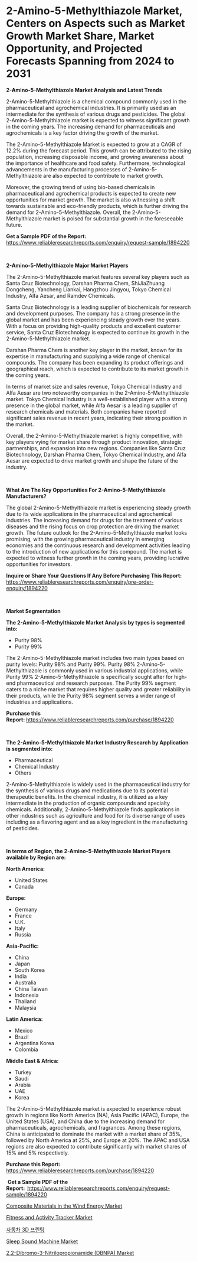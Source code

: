 <p><h1>2-Amino-5-Methylthiazole Market, Centers on Aspects such as Market Growth Market Share, Market Opportunity, and Projected Forecasts Spanning from 2024 to 2031</h1></p><p><strong>2-Amino-5-Methylthiazole Market Analysis and Latest Trends</strong></p>
<p><p>2-Amino-5-Methylthiazole is a chemical compound commonly used in the pharmaceutical and agrochemical industries. It is primarily used as an intermediate for the synthesis of various drugs and pesticides. The global 2-Amino-5-Methylthiazole market is expected to witness significant growth in the coming years. The increasing demand for pharmaceuticals and agrochemicals is a key factor driving the growth of the market.</p><p>The 2-Amino-5-Methylthiazole Market is expected to grow at a CAGR of 12.2% during the forecast period. This growth can be attributed to the rising population, increasing disposable income, and growing awareness about the importance of healthcare and food safety. Furthermore, technological advancements in the manufacturing processes of 2-Amino-5-Methylthiazole are also expected to contribute to market growth.</p><p>Moreover, the growing trend of using bio-based chemicals in pharmaceutical and agrochemical products is expected to create new opportunities for market growth. The market is also witnessing a shift towards sustainable and eco-friendly products, which is further driving the demand for 2-Amino-5-Methylthiazole. Overall, the 2-Amino-5-Methylthiazole market is poised for substantial growth in the foreseeable future.</p></p>
<p><strong>Get a Sample PDF of the Report:&nbsp;</strong> <a href="https://www.reliableresearchreports.com/enquiry/request-sample/1894220">https://www.reliableresearchreports.com/enquiry/request-sample/1894220</a></p>
<p>&nbsp;</p>
<p><strong>2-Amino-5-Methylthiazole Major Market Players</strong></p>
<p><p>The 2-Amino-5-Methylthiazole market features several key players such as Santa Cruz Biotechnology, Darshan Pharma Chem, ShiJiaZhuang Dongcheng, Yancheng Liankai, Hangzhou Jingyou, Tokyo Chemical Industry, Alfa Aesar, and Ramdev Chemicals. </p><p>Santa Cruz Biotechnology is a leading supplier of biochemicals for research and development purposes. The company has a strong presence in the global market and has been experiencing steady growth over the years. With a focus on providing high-quality products and excellent customer service, Santa Cruz Biotechnology is expected to continue its growth in the 2-Amino-5-Methylthiazole market.</p><p>Darshan Pharma Chem is another key player in the market, known for its expertise in manufacturing and supplying a wide range of chemical compounds. The company has been expanding its product offerings and geographical reach, which is expected to contribute to its market growth in the coming years.</p><p>In terms of market size and sales revenue, Tokyo Chemical Industry and Alfa Aesar are two noteworthy companies in the 2-Amino-5-Methylthiazole market. Tokyo Chemical Industry is a well-established player with a strong presence in the global market, while Alfa Aesar is a leading supplier of research chemicals and materials. Both companies have reported significant sales revenue in recent years, indicating their strong position in the market.</p><p>Overall, the 2-Amino-5-Methylthiazole market is highly competitive, with key players vying for market share through product innovation, strategic partnerships, and expansion into new regions. Companies like Santa Cruz Biotechnology, Darshan Pharma Chem, Tokyo Chemical Industry, and Alfa Aesar are expected to drive market growth and shape the future of the industry.</p></p>
<p>&nbsp;</p>
<p><strong>What Are The Key Opportunities For 2-Amino-5-Methylthiazole Manufacturers?</strong></p>
<p><p>The global 2-Amino-5-Methylthiazole market is experiencing steady growth due to its wide applications in the pharmaceutical and agrochemical industries. The increasing demand for drugs for the treatment of various diseases and the rising focus on crop protection are driving the market growth. The future outlook for the 2-Amino-5-Methylthiazole market looks promising, with the growing pharmaceutical industry in emerging economies and the continuous research and development activities leading to the introduction of new applications for this compound. The market is expected to witness further growth in the coming years, providing lucrative opportunities for investors.</p></p>
<p><strong>Inquire or Share Your Questions If Any Before Purchasing This Report:</strong> <a href="https://www.reliableresearchreports.com/enquiry/pre-order-enquiry/1894220">https://www.reliableresearchreports.com/enquiry/pre-order-enquiry/1894220</a></p>
<p>&nbsp;</p>
<p><strong>Market Segmentation</strong></p>
<p><strong>The 2-Amino-5-Methylthiazole Market Analysis by types is segmented into:</strong></p>
<p><ul><li>Purity 98%</li><li>Purity 99%</li></ul></p>
<p><p>The 2-Amino-5-Methylthiazole market includes two main types based on purity levels: Purity 98% and Purity 99%. Purity 98% 2-Amino-5-Methylthiazole is commonly used in various industrial applications, while Purity 99% 2-Amino-5-Methylthiazole is specifically sought after for high-end pharmaceutical and research purposes. The Purity 99% segment caters to a niche market that requires higher quality and greater reliability in their products, while the Purity 98% segment serves a wider range of industries and applications.</p></p>
<p><strong>Purchase this Report:&nbsp;</strong><a href="https://www.reliableresearchreports.com/purchase/1894220">https://www.reliableresearchreports.com/purchase/1894220</a></p>
<p>&nbsp;</p>
<p><strong>The 2-Amino-5-Methylthiazole Market Industry Research by Application is segmented into:</strong></p>
<p><ul><li>Pharmaceutical</li><li>Chemical Industry</li><li>Others</li></ul></p>
<p><p>2-Amino-5-Methylthiazole is widely used in the pharmaceutical industry for the synthesis of various drugs and medications due to its potential therapeutic benefits. In the chemical industry, it is utilized as a key intermediate in the production of organic compounds and specialty chemicals. Additionally, 2-Amino-5-Methylthiazole finds applications in other industries such as agriculture and food for its diverse range of uses including as a flavoring agent and as a key ingredient in the manufacturing of pesticides.</p></p>
<p>&nbsp;</p>
<p><strong>In terms of Region, the 2-Amino-5-Methylthiazole Market Players available by Region are:</strong></p>
<p>
    <p> <strong> North America: </strong>
        <ul>
            <li>United States</li>
            <li>Canada</li>
        </ul>
        </p> 
    <p> <strong> Europe: </strong>
        <ul>
            <li>Germany</li>
            <li>France</li>
            <li>U.K.</li>
            <li>Italy</li>
            <li>Russia</li>
        </ul>
        </p> 
    <p> <strong> Asia-Pacific: </strong>
        <ul>
            <li>China</li>
            <li>Japan</li>
            <li>South Korea</li>
            <li>India</li>
            <li>Australia</li>
            <li>China Taiwan</li>
            <li>Indonesia</li>
            <li>Thailand</li>
            <li>Malaysia</li>
        </ul>
        </p> 
    <p> <strong> Latin America: </strong>
        <ul>
            <li>Mexico</li>
            <li>Brazil</li>
            <li>Argentina Korea</li>
            <li>Colombia</li>
        </ul>
        </p> 
    <p> <strong> Middle East & Africa: </strong>
        <ul>
            <li>Turkey</li>
            <li>Saudi</li>
            <li>Arabia</li>
            <li>UAE</li>
            <li>Korea</li>
        </ul>
    </p>
    </p>
<p><p>The 2-Amino-5-Methylthiazole market is expected to experience robust growth in regions like North America (NA), Asia Pacific (APAC), Europe, the United States (USA), and China due to the increasing demand for pharmaceuticals, agrochemicals, and fragrances. Among these regions, China is anticipated to dominate the market with a market share of 35%, followed by North America at 25%, and Europe at 20%. The APAC and USA regions are also expected to contribute significantly with market shares of 15% and 5% respectively.</p></p>
<p><strong>Purchase this Report: </strong><a href="https://www.reliableresearchreports.com/purchase/1894220">https://www.reliableresearchreports.com/purchase/1894220</a></p>
<p>&nbsp;<strong>Get a Sample PDF of the Report:&nbsp;&nbsp;</strong><a href="https://www.reliableresearchreports.com/enquiry/request-sample/1894220">https://www.reliableresearchreports.com/enquiry/request-sample/1894220</a></p>
<p><strong></strong></p>
<p><p><a href="https://woozy-pyroraptor-a1f.notion.site/Composite-Materials-in-the-Wind-Energy-Market-A-Comprehensive-Report-of-its-Market-Share-Growth-T-dcb8152ffd194836827465e15bfa0be6">Composite Materials in the Wind Energy Market</a></p><p><a href="https://view.publitas.com/reportprime-1/fitness-and-activity-tracker-market-size-furnishes-valuable-information-encompassing-market-share-market-trends-and-projections-spanning-from-2024-to-2031/">Fitness and Activity Tracker Market</a></p><p><a href="https://medium.com/@penelolack456456/%EC%9E%90%EB%8F%99%EC%B0%A8-3d-%ED%94%84%EB%A6%B0%ED%8C%85-%EC%8B%9C%EC%9E%A5-%EB%B3%B4%EA%B3%A0%EC%84%9C%EB%8A%94-%EC%9D%B4-%EC%8B%9C%EC%9E%A5%EC%9D%98-%EC%B5%9C%EC%8B%A0-%ED%8A%B8%EB%A0%8C%EB%93%9C%EC%99%80-%EC%84%B1%EC%9E%A5-%EA%B8%B0%ED%9A%8C%EB%A5%BC-%EB%B0%9D%ED%98%80%EC%A4%8D%EB%8B%88%EB%8B%A4-285bf4a0f29d">자동차 3D 프린팅</a></p><p><a href="https://view.publitas.com/reportprime-1/sleep-sound-machine-market-research-report-unlocks-analysis-on-the-market-financial-status-market-size-and-market-revenue-upto-2031/">Sleep Sound Machine Market</a></p><p><a href="https://github.com/nathandecarvalho/Market-Research-Report-List-2/blob/main/22-dibromo-3-nitrilopropionamide-dbnpa-market.md">2,2-Dibromo-3-Nitrilopropionamide (DBNPA) Market</a></p></p>